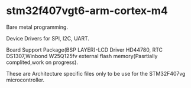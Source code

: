 # stm32f407vgt6-arm-cortex-m4
Bare metal programming. 

Device Drivers for SPI, I2C, UART.


Board Support Package(BSP LAYER)-LCD Driver HD44780, RTC DS1307,Winbond W25Q125fv external flash memory(Pasrtially complited,work on progress).


These are Architecture specific files only to be use for the STM32F407vg microcontroller.
